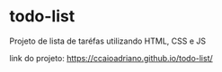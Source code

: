 # todo-list
Projeto de lista de taréfas utilizando HTML, CSS e JS 

link do projeto: https://ccaioadriano.github.io/todo-list/
